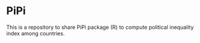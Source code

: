 # PiPi
This is a repository to share PiPi package (R) to compute political inequality index among countries.
